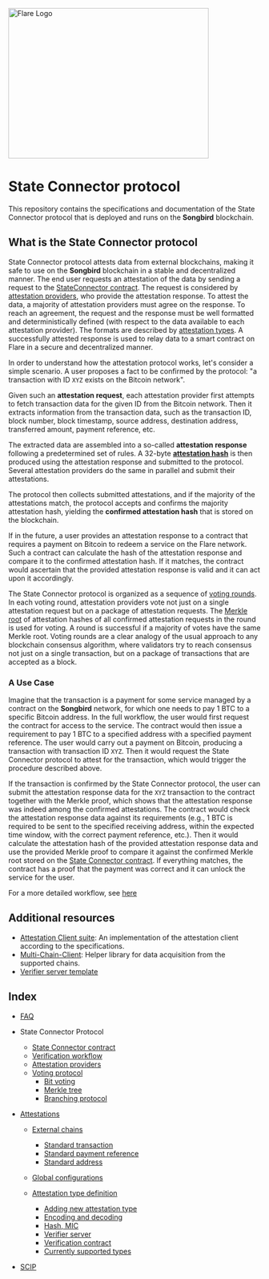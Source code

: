 <p align="left">
  <a href="https://flare.network/" target="blank"><img src="https://flare.network/wp-content/uploads/Artboard-1-1.svg" width="400" height="300" alt="Flare Logo" /></a>
</p>

# State Connector protocol

This repository contains the specifications and documentation of the State Connector protocol that is deployed and runs on the **Songbird** blockchain.

## What is the State Connector protocol

State Connector protocol attests data from external blockchains, making it safe to use on the **Songbird** blockchain in a stable and decentralized manner.
The end user requests an attestation of the data by sending a request to the [StateConnector contract](/specs/scProtocol/state-connector-contract.md).
The request is considered by [attestation providers](/specs/scProtocol/attestation-provider.md), who provide the attestation response.
To attest the data, a majority of attestation providers must agree on the response.
To reach an agreement, the request and the response must be well formatted and deterministically defined (with respect to the data available to each attestation provider).
The formats are described by [attestation types](/specs/attestations/attestation-type-definition.md).
A successfully attested response is used to relay data to a smart contract on Flare in a secure and decentralized manner.

In order to understand how the attestation protocol works, let's consider a simple scenario.
A user proposes a fact to be confirmed by the protocol: "a transaction with ID `XYZ` exists on the Bitcoin network".

Given such an **attestation request**, each attestation provider first attempts to fetch transaction data for the given ID from the Bitcoin network.
Then it extracts information from the transaction data, such as the transaction ID, block number, block timestamp, source address, destination address, transferred amount, payment reference, etc.

The extracted data are assembled into a so-called **attestation response** following a predetermined set of rules.
A 32-byte [**attestation hash**](/specs/attestations/hash-MIC.md#attestation-hash) is then produced using the attestation response and submitted to the protocol.
Several attestation providers do the same in parallel and submit their attestations.

The protocol then collects submitted attestations, and if the majority of the attestations match, the protocol accepts and confirms the majority attestation hash, yielding the **confirmed attestation hash** that is stored on the blockchain.

If in the future, a user provides an attestation response to a contract that requires a payment on Bitcoin to redeem a service on the Flare network.
Such a contract can calculate the hash of the attestation response and compare it to the confirmed attestation hash.
If it matches, the contract would ascertain that the provided attestation response is valid and it can act upon it accordingly.

The State Connector protocol is organized as a sequence of [voting rounds](/specs/scProtocol/voting-protocol.md#voting-rounds).
In each voting round, attestation providers vote not just on a single attestation request but on a package of attestation requests.
The [Merkle root](/specs/scProtocol/merkle-tree.md) of attestation hashes of all confirmed attestation requests in the round is used for voting.
A round is successful if a majority of votes have the same Merkle root.
Voting rounds are a clear analogy of the usual approach to any blockchain consensus algorithm, where validators try to reach consensus not just on a single transaction, but on a package of transactions that are accepted as a block.

### A Use Case

Imagine that the transaction is a payment for some service managed by a contract on the **Songbird** network, for which one needs to pay 1 BTC to a specific Bitcoin address.
In the full workflow, the user would first request the contract for access to the service.
The contract would then issue a requirement to pay 1 BTC to a specified address with a specified payment reference.
The user would carry out a payment on Bitcoin, producing a transaction with transaction ID `XYZ`.
Then it would request the State Connector protocol to attest for the transaction, which would trigger the procedure described above.

If the transaction is confirmed by the State Connector protocol, the user can submit the attestation response data for the `XYZ` transaction to the contract together with the Merkle proof, which shows that the attestation response was indeed among the confirmed attestations.
The contract would check the attestation response data against its requirements (e.g., 1 BTC is required to be sent to the specified receiving address, within the expected time window, with the correct payment reference, etc.).
Then it would calculate the attestation hash of the provided attestation response data and use the provided Merkle proof to compare it against the confirmed Merkle root stored on the [State Connector contract](/specs/scProtocol/state-connector-contract.md).
If everything matches, the contract has a proof that the payment was correct and it can unlock the service for the user.

For a more detailed workflow, see [here](/specs/scProtocol/verification-workflow.md)

## Additional resources

-   [Attestation Client suite](https://github.com/flare-foundation/attestation-client): An implementation of the attestation client according to the specifications.
-   [Multi-Chain-Client](https://github.com/flare-foundation/multi-chain-client): Helper library for data acquisition from the supported chains.
-   [Verifier server template](https://gitlab.com/flarenetwork/verifier-server-template)

## Index

-   [FAQ](/specs/scProtocol/FAQ.md)
-   State Connector Protocol

    -   [State Connector contract](/specs/scProtocol/state-connector-contract.md)
    -   [Verification workflow](/specs/scProtocol/verification-workflow.md)
    -   [Attestation providers](/specs/scProtocol/attestation-provider.md)
    -   [Voting protocol](/specs/scProtocol/voting-protocol.md)
        -   [Bit voting](/specs/scProtocol/bit-voting.md)
        -   [Merkle tree](/specs/scProtocol/merkle-tree.md)
        -   [Branching protocol](/specs/scProtocol/branching-protocol.md)

-   [Attestations](/specs/attestations/attestation.md)

    -   [External chains](/specs/attestations/external-chains.md)

        -   [Standard transaction](/specs/attestations/external-chains/transactions.md)
        -   [Standard payment reference](/specs/attestations/external-chains/standardPaymentReference.md)
        -   [Standard address](/specs/attestations/external-chains/standardAddress.md)

    -   [Global configurations](/specs/attestations/configs.md)
    -   [Attestation type definition](/specs/attestations/attestation-type-definition.md)
        -   [Adding new attestation type](/specs/attestations/adding-new-attestation-type.md)
        -   [Encoding and decoding](/specs/attestations/encoding-decoding.md)
        -   [Hash, MIC](/specs/attestations/hash-MIC.md)
        -   [Verifier server](/specs/attestations/verifier.md)
        -   [Verification contract](/specs/attestations/verification-contract.md)
        -   [Currently supported types](/specs/attestations/active-types.md)

-   [SCIP](/specs/SCIP/improvement-proposals.md)
